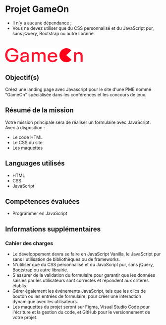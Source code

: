 # Projet GameOn
- Il n'y a aucune dépendance ;
- Vous ne devez utiliser que du CSS personnalisé et du JavaScript pur, sans jQuery, Bootstrap ou autre librairie.

# ![Logo GameOn](public/img/Logo.png)

## Objectif(s)
Créez une landing page avec Javascript pour le site d'une PME nommé "GameOn" spécialisée dans les conférences et les concours de jeux.

## Résumé de la mission
Votre mission principale sera de réaliser un formulaire avec JavaScript. Avec à disposition : 
- Le code HTML 
- Le CSS du site 
- Les maquettes

## Languages utilisés
- HTML
- CSS
- JavaScript

## Compétences évaluées
- Programmer en JavaScript

## Informations supplémentaires

### Cahier des charges
- Le développement devra se faire en JavaScript Vanilla, le JavaScript pur sans l'utilisation de bibliothèques ou de frameworks.
- N'utiliser que du CSS personnalisé et du JavaScript pur, sans jQuery, Bootstrap ou autre librairie.
- S'assurer de la validation du formulaire pour garantir que les données saisies par les utilisateurs sont correctes et répondent aux critères établis.
- Gérer également les événements JavaScript, tels que les clics de bouton ou les entrées de formulaire, pour créer une interaction dynamique avec les utilisateurs.
- Les maquettes du projet seront sur Figma, Visual Studio Code pour l'écriture et la gestion du code, et GitHub pour le versionnement de votre projet.